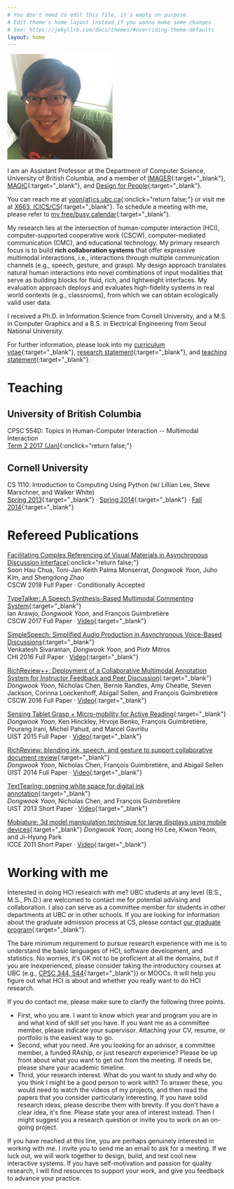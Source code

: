 ```yaml
---
# You don't need to edit this file, it's empty on purpose.
# Edit theme's home layout instead if you wanna make some changes
# See: https://jekyllrb.com/docs/themes/#overriding-theme-defaults
layout: home
---
```


<div id="about"></div>

![Dongwook's headshot](/files/profile.jpg)

I am an Assistant Professor at the Department of Computer Science, University of British Columbia, and a member of [IMAGER](https://www.cs.ubc.ca/nest/imager){:target="_blank"}, [MAGIC](http://www.magic.ubc.ca/){:target="_blank"}, and [Design for People](http://apsc-hci.sites.olt.ubc.ca/){:target="_blank"}.

You can reach me at [yoon(at)cs.ubc.ca](#){:onclick="return false;"} or visit me at [X663, ICICS/CS](https://goo.gl/maps/imJwWLmVLev){:target="_blank"}. To schedule a meeting with me, please refer to [my free/busy calendar](/cal){:target="_blank"}. 

My research lies at the intersection of human-computer interaction (HCI), computer-supported cooperative work (CSCW), computer-mediated communication (CMC), and educational technology. My primary research focus is to build **rich collaboration systems** that offer expressive multimodal interactions, i.e., interactions through multiple communication channels (e.g., speech, gesture, and grasp). My design approach translates natural human interactions into novel combinations of input modalities that serve as building blocks for fluid, rich, and lightweight interfaces. My evaluation approach deploys and evaluates high-fidelity systems in real world contexts (e.g., classrooms), from which we can obtain ecologically valid user data.

I received a Ph.D. in Information Science from Cornell University, and a M.S. in Computer Graphics and a B.S. in Electrical Engineering from Seoul National University.

For further information, please look into my [curriculum vitae][link.cv]{:target="_blank"}, [research statement][link.rs]{:target="_blank"}, and [teaching statement][link.ts]{:target="_blank"}.

[link.cv]: cv.pdf
[link.rs]: rs.pdf
[link.ts]: ts.pdf


# Teaching

## University of British Columbia

CPSC 554D: Topics in Human-Computer Interaction -- Multimodal Interaction  
[Term 2 2017 (Jan)](){:onclick="return false;"}

## Cornell University

CS 1110: Introduction to Computing Using Python (w/ Lillian Lee, Steve Marschner, and Walker White)  
[Spring 2013](https://www.cs.cornell.edu/courses/cs1110/2013sp/){:target="_blank"}  · 
[Spring 2014](https://www.cs.cornell.edu/courses/cs1110/2014sp/){:target="_blank"}  · 
[Fall 2014](https://www.cs.cornell.edu/courses/cs1110/2014fa/){:target="_blank"} 


# Refereed Publications

[Facilitating Complex Referencing of Visual Materials in Asynchronous Discussion Interface](/#){:onclick="return false;"}  
Soon Hau Chua, Toni-Jan Keith Palma Monserrat, *Dongwook Yoon*, Juho Kim, and Shengdong Zhao  
CSCW 2018 Full Paper · Conditionally Accepted

[TypeTalker: A Speech Synthesis-Based Multimodal Commenting System](/files/papers/cscw2017-typetalker.pdf){:target="_blank"}  
Ian Arawjo, *Dongwook Yoon*, and François Guimbretière  
CSCW 2017 Full Paper · [Video](https://www.youtube.com/watch?v=jKW6uQ2LIis&feature=youtu.be){:target="_blank"} 

[SimpleSpeech: Simplified Audio Production in Asynchronous Voice-Based Discussions](/files/papers/chi2016-simplespeech.pdf){:target="_blank"}  
Venkatesh Sivaraman, *Dongwook Yoon*, and Piotr Mitros  
CHI 2016 Full Paper · [Video](https://www.youtube.com/watch?v=BoUpUY3scvk&feature=youtu.be){:target="_blank"} 

[RichReview++: Deployment of a Collaborative Multimodal Annotation System for Instructor Feedback and Peer Discussion](/files/papers/cscw2016-richreviewpp.pdf){:target="_blank"}  
*Dongwook Yoon*, Nicholas Chen, Bernie Randles, Amy Cheatle, Steven Jackson, Corinna Loeckenhoff, Abigail Sellen, and François Guimbretière  
CSCW 2016 Full Paper · [Video](https://www.youtube.com/watch?v=xUeda4S2NLA&feature=youtu.be){:target="_blank"}

[Sensing Tablet Grasp + Micro-mobility for Active Reading](/files/papers/uist2015-grasptablet.pdf){:target="_blank"}  
*Dongwook Yoon*, Ken Hinckley, Hrvoje Benko, François Guimbretière, Pourang Irani, Michel Pahud, and Marcel Gavriliu  
UIST 2015 Full Paper · [Video](https://www.youtube.com/watch?v=mTSfoh-M88w){:target="_blank"}

[RichReview: blending ink, speech, and gesture to support collaborative document review](/files/papers/uist2014-richreview.pdf){:target="_blank"}  
*Dongwook Yoon*, Nicholas Chen, François Guimbretière, and Abigail Sellen  
UIST 2014 Full Paper · [Video](https://www.youtube.com/watch?v=twSTqxghHNQ){:target="_blank"}

[TextTearing: opening white space for digital ink annotation](/files/papers/uist2013-texttearing.pdf){:target="_blank"}  
*Dongwook Yoon*, Nicholas Chen, and François Guimbretière  
UIST 2013 Short Paper · [Video](https://www.youtube.com/watch?v=LSkR5-Cq4Dc){:target="_blank"}

[Mobiature: 3d model manipulation technique for large displays using mobile devices](/files/papers/icce2012-mobiature.pdf){:target="_blank"} 
*Dongwook Yoon*, Joong Ho Lee, Kiwon Yeom, and Ji-Hyung Park  
ICCE 2011 Short Paper · [Video](https://www.youtube.com/watch?v=BSbDmBLxKzE){:target="_blank"}


# Working with me

Interested in doing HCI research with me? UBC students at any level (B.S., M.S., Ph.D.) are welcomed to contact me for potential advising and collaboration. I also can serve as a committee member for students in other departments at UBC or in other schools. If you are looking for information about the graduate admission process at CS, please contact [our graduate program](https://www.cs.ubc.ca/students/grad/prospective){:target="_blank"}.

The bare minimum requirement to pursue research experience with me is to understand the basic languages of HCI, software development, and statistics. No worries, it's OK not to be proficient at all the domains, but if you are inexperienced, please consider taking the introductory courses at UBC (e.g., [CPSC 344, 544](https://www.cs.ubc.ca/students/undergrad/courses-deadlines/course-timetable){:target="_blank"}) or MOOCs. It will help you figure out what HCI is about and whether you really want to do HCI research.

If you do contact me, please make sure to clarify the following three points.
* First, who you are. I want to know which year and program you are in and what kind of skill set you have. If you want me as a committee member, please indicate your supervisor. Attaching your CV, resume, or portfolio is the easiest way to go. 
* Second, what you need. Are you looking for an advisor, a committee member, a funded RAship, or just research experience? Please be up front about what you want to get out from the meeting. If needs be, please share your academic timeline.
* Thrid, your research interest. What do you want to study and why do you think I might be a good person to work with? To answer these, you would need to watch the videos of my projects, and then read the papers that you consider particularly interesting. If you have solid research ideas, please describe them with brevity. If you don't have a clear idea, it's fine. Please state your area of interest instead. Then I might suggest you a research question or invite you to work on an on-going project.

If you have reached at this line, you are perhaps genuinely interested in working with me. I invite you to send me an email to ask for a meeting. If we luck out, we will work together to design, build, and test cool new interactive systems. If you have self-motivation and passion for quality research, I will find resources to support your work, and give you feedback to advance your practice. 